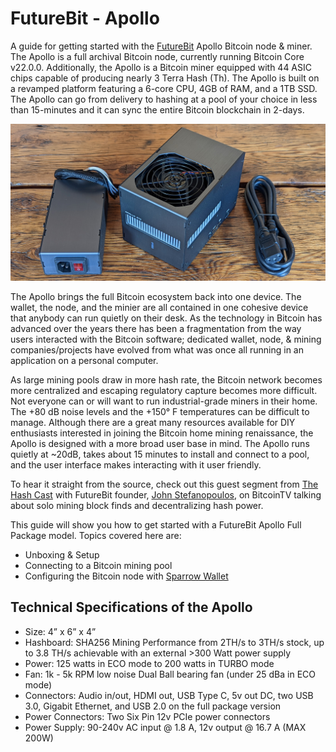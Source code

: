 # FutureBit - Apollo
A guide for getting started with the [FutureBit](https://www.futurebit.io/) Apollo Bitcoin node & miner. The Apollo is a full archival Bitcoin node, currently running Bitcoin Core v22.0.0. Additionally, the Apollo is a Bitcoin miner equipped with 44 ASIC chips capable of producing nearly 3 Terra Hash (Th). The Apollo is built on a revamped platform featuring a 6-core CPU, 4GB of RAM, and a 1TB SSD. The Apollo can go from delivery to hashing at a pool of your choice in less than 15-minutes and it can sync the entire Bitcoin blockchain in 2-days. 

![](assets/titleimage.jpg)

The Apollo brings the full Bitcoin ecosystem back into one device. The wallet, the node, and the minier are all contained in one cohesive device that anybody can run quietly on their desk. As the technology in Bitcoin has advanced over the years there has been a fragmentation from the way users interacted with the Bitcoin software; dedicated wallet, node, & mining companies/projects have evolved from what was once all running in an application on a personal computer. 

As large mining pools draw in more hash rate, the Bitcoin network becomes more centralized and escaping regulatory capture becomes more difficult. Not everyone can or will want to run industrial-grade miners in their home. The +80 dB noise levels and the +150° F temperatures can be difficult to manage. Although there are a great many resources available for DIY enthusiasts interested in joining the Bitcoin home mining renaissance, the Apollo is designed with a more broad user base in mind. The Apollo runs quietly at ~20dB, takes about 15 minutes to install and connect to a pool, and the user interface makes interacting with it user friendly. 

To hear it straight from the source, check out this guest segment from [The Hash Cast](https://bitcointv.com/w/f33d38Y2a3833mySFhLpz9?start=7m44s) with FutureBit founder, [John Stefanopoulos](https://twitter.com/JStefanop1), on BitcoinTV talking about solo mining block finds and decentralizing hash power. 

This guide will show you how to get started with a FutureBit Apollo Full Package model. Topics covered here are:

- Unboxing & Setup
- Connecting to a Bitcoin mining pool
- Configuring the Bitcoin node with [Sparrow Wallet](https://www.sparrowwallet.com/)

## Technical Specifications of the Apollo
- Size: 4” x 6” x 4”
- Hashboard: SHA256 Mining Performance from 2TH/s to 3TH/s stock, up to 3.8 TH/s achievable with an external >300 Watt power supply  
- Power: 125 watts in ECO mode to 200 watts in TURBO mode
- Fan: 1k - 5k RPM low noise Dual Ball bearing fan (under 25 dBa in ECO mode)
- Connectors: Audio in/out, HDMI out, USB Type C, 5v out DC, two USB 3.0, Gigabit Ethernet, and USB 2.0 on the full package version
- Power Connectors: Two Six Pin 12v PCIe power connectors
- Power Supply: 90-240v AC input @ 1.8 A,  12v output @ 16.7 A (MAX 200W)
